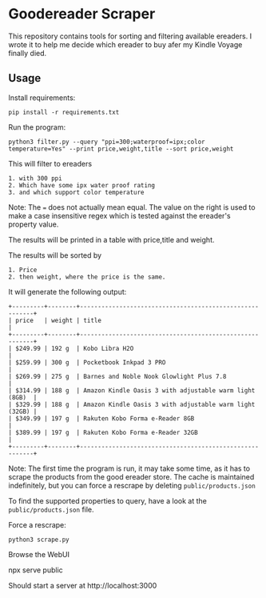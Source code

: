 # Goodereader Scraper

This repository contains tools for sorting and filtering available ereaders. I wrote it to help me decide which ereader to buy afer my Kindle Voyage finally died.

## Usage

Install requirements:

    pip install -r requirements.txt

Run the program:

    python3 filter.py --query "ppi=300;waterproof=ipx;color temperature=Yes" --print price,weight,title --sort price,weight

This will filter to ereaders

    1. with 300 ppi
    2. Which have some ipx water proof rating
    3. and which support color temperature
Note: The `=` does not actually mean equal. The value on the right is used to make a case insensitive regex which is tested against the ereader's property value.

The results will be printed in a table with price,title and weight.

The results will be sorted by

    1. Price
    2. then weight, where the price is the same.

It will generate the following output:
```
+---------+--------+---------------------------------------------------------+
| price   | weight | title                                                   |
+---------+--------+---------------------------------------------------------+
| $249.99 | 192 g  | Kobo Libra H2O                                          |
| $259.99 | 300 g  | Pocketbook Inkpad 3 PRO                                 |
| $269.99 | 275 g  | Barnes and Noble Nook Glowlight Plus 7.8                |
| $314.99 | 188 g  | Amazon Kindle Oasis 3 with adjustable warm light (8GB)  |
| $329.99 | 188 g  | Amazon Kindle Oasis 3 with adjustable warm light (32GB) |
| $349.99 | 197 g  | Rakuten Kobo Forma e-Reader 8GB                         |
| $389.99 | 197 g  | Rakuten Kobo Forma e-Reader 32GB                        |
+---------+--------+---------------------------------------------------------+
```

Note: The first time the program is run, it may take some time, as it has to scrape the products from the good ereader store. The cache is maintained indefinitely, but you can force a rescrape by deleting `public/products.json`

To find the supported properties to query, have a look at the `public/products.json` file.

Force a rescrape:

    python3 scrape.py

Browse the WebUI

   npx serve public

Should start a server at http://localhost:3000
